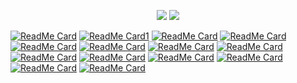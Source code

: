 <p align="center">
  <img src="https://github-readme-stats.vercel.app/api?username=Unam3dd&theme=great-gatsby&show_icons=true">
  <img src="https://github-readme-stats.vercel.app/api/top-langs/?username=Unam3dd&theme=great-gatsby&layout=compact">
</p>

[![ReadMe Card](https://github-readme-stats.vercel.app/api/pin/?username=Unam3dd&repo=WinBackdoorLib&theme=great-gatsby)](https://github.com/Unam3dd/WinBackdoorLib)
[![ReadMe Card1](https://github-readme-stats.vercel.app/api/pin/?username=Unam3dd&repo=WinBackdoor&theme=great-gatsby)](https://github.com/Unam3dd/WinBackdoor)
[![ReadMe Card](https://github-readme-stats.vercel.app/api/pin/?username=Unam3dd&repo=PM0N&theme=great-gatsby)](https://github.com/Unam3dd/PM0N)
[![ReadMe Card](https://github-readme-stats.vercel.app/api/pin/?username=Unam3dd&repo=PeAnalyser&theme=great-gatsby)](https://github.com/Unam3dd/PeAnalyser)
[![ReadMe Card](https://github-readme-stats.vercel.app/api/pin/?username=Unam3dd&repo=nclib&theme=great-gatsby)](https://github.com/Unam3dd/nclib)
[![ReadMe Card](https://github-readme-stats.vercel.app/api/pin/?username=Unam3dd&repo=GoNetcat&theme=great-gatsby)](https://github.com/Unam3dd/GoNetcat)
[![ReadMe Card](https://github-readme-stats.vercel.app/api/pin/?username=Unam3dd&repo=Mscan&theme=great-gatsby)](https://github.com/Unam3dd/Mscan)
[![ReadMe Card](https://github-readme-stats.vercel.app/api/pin/?username=Unam3dd&repo=TryDllFromMemory&theme=great-gatsby)](https://github.com/Unam3dd/TryDllFromMemory)
[![ReadMe Card](https://github-readme-stats.vercel.app/api/pin/?username=Unam3dd&repo=Socket_Cpp_SSL&theme=great-gatsby)](https://github.com/Unam3dd/Socket_Cpp_SSL)
[![ReadMe Card](https://github-readme-stats.vercel.app/api/pin/?username=Unam3dd&repo=CppBuster&theme=great-gatsby)](https://github.com/Unam3dd/CppBuster)
[![ReadMe Card](https://github-readme-stats.vercel.app/api/pin/?username=Unam3dd&repo=sqlivun&theme=great-gatsby)](https://github.com/Unam3dd/sqlivuln)
[![ReadMe Card](https://github-readme-stats.vercel.app/api/pin/?username=Unam3dd&repo=Nscan&theme=great-gatsby)](https://github.com/Unam3dd/Nscan)
[![ReadMe Card](https://github-readme-stats.vercel.app/api/pin/?username=Unam3dd&repo=URecon&theme=great-gatsby)](https://github.com/Unam3dd/URecon)
[![ReadMe Card](https://github-readme-stats.vercel.app/api/pin/?username=Unam3dd&repo=W3bDir&theme=great-gatsby)](https://github.com/Unam3dd/W3bDir)
